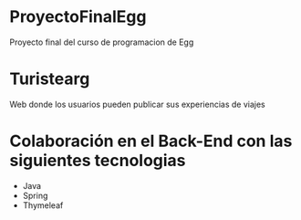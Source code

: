 # ProyectoFinalEgg
  Proyecto final del curso de programacion de Egg

# Turistearg
  Web donde los usuarios pueden publicar sus experiencias de viajes

# Colaboración en el Back-End con las siguientes tecnologias
- Java
- Spring
- Thymeleaf

